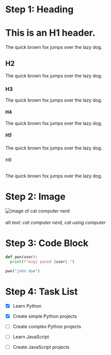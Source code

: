 # Step 1: Heading

# This is an H1 header.
The quick brown fox jumps over the lazy dog.

## H2
The quick brown fox jumps over the lazy dog.

### H3
The quick brown fox jumps over the lazy dog.

#### H4
The quick brown fox jumps over the lazy dog.

##### H5
The quick brown fox jumps over the lazy dog.

###### H6
The quick brown fox jumps over the lazy dog.

# Step 2: Image
![image of cat computer nerd](https://i.pinimg.com/736x/6d/fb/61/6dfb6117426030e444bceed41854ca46.jpg)
###### alt text: cat computer nerd, cat using computer

# Step 3: Code Block
``` python
def pwn(user):
  print(f"magi pwned {user}.")

pwn("john doe")
```

# Step 4: Task List
- [x] Learn Python
- [x] Create simple Python projects 
- [ ] Create complex Python projects
- [ ] Learn JavaScript
- [ ] Create JavaScript projects

